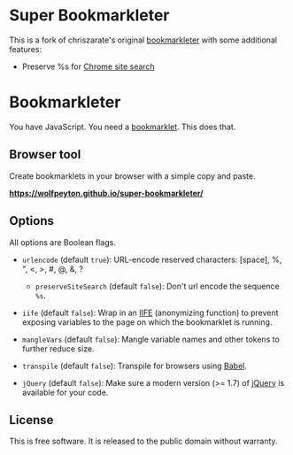 # Super Bookmarkleter

This is a fork of chriszarate's original [bookmarkleter][original-gh] with some additional features:

- Preserve %s for [Chrome site search][chrome-site-search-doc]

# Bookmarkleter

You have JavaScript. You need a [bookmarklet][bookmarklet]. This does that.

## Browser tool

Create bookmarklets in your browser with a simple copy and paste.

**https://wolfpeyton.github.io/super-bookmarkleter/**

## Options

All options are Boolean flags.

  * `urlencode` (default `true`): URL-encode reserved characters: \[space\], %,
    ", <, >, #, @, &, ?

    * `preserveSiteSearch` (default `false`): Don't url encode the sequence `%s`.

  * `iife` (default `false`): Wrap in an [IIFE][iife] (anonymizing function) to
    prevent exposing variables to the page on which the bookmarklet is running.

  * `mangleVars` (default `false`): Mangle variable names and other tokens to
    further reduce size.

  * `transpile` (default `false`): Transpile for browsers using [Babel][babel].

  * `jQuery` (default `false`): Make sure a modern version (>= 1.7) of
    [jQuery][jquery] is available for your code.

## License

This is free software. It is released to the public domain without warranty.


[bookmarklet]: http://en.wikipedia.org/wiki/Bookmarklet "Wikipedia entry on Bookmarklets"
[iife]: http://en.wikipedia.org/wiki/Immediately-invoked_function_expression "Immediately invoked function expression"
[babel]: https://babeljs.io
[babel-minify]: https://github.com/babel/minify
[jquery]: http://jquery.com
[original-gh]: https://github.com/chriszarate/bookmarkleter
[chrome-site-search-doc]:https://support.google.com/chrome/answer/95426#zippy=%2Curl-with-s-in-place-of-query-field